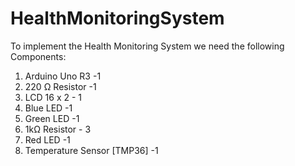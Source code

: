 # HealthMonitoringSystem

To implement the Health Monitoring System we need the following Components:
1. Arduino Uno R3 -1 
2. 220 Ω Resistor  -1 
3. LCD 16 x 2 - 1
4. Blue LED -1
5. Green LED -1
6. 1kΩ Resistor - 3
7. Red LED -1
8. Temperature Sensor [TMP36] -1
